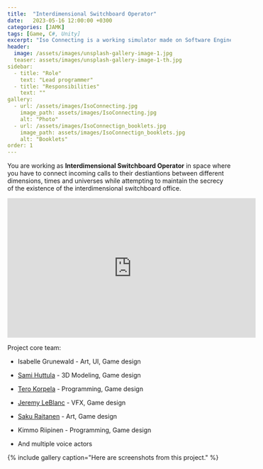 ```yaml
---
title:  "Interdimensional Switchboard Operator"
date:   2023-05-16 12:00:00 +0300
categories: [JAMK]
tags: [Game, C#, Unity]
excerpt: "Iso Connecting is a working simulator made on Software Engineering JAMKs course"
header:
  image: /assets/images/unsplash-gallery-image-1.jpg
  teaser: assets/images/unsplash-gallery-image-1-th.jpg
sidebar:
  - title: "Role"
    text: "Lead programmer"
  - title: "Responsibilities"
    text: ""
gallery:
  - url: /assets/images/IsoConnecting.jpg
    image_path: assets/images/IsoConnecting.jpg
    alt: "Photo"
  - url: /assets/images/IsoConnectign_booklets.jpg
    image_path: assets/images/IsoConnectign_booklets.jpg
    alt: "Booklets"
order: 1
---
```


You are working as **Interdimensional Switchboard Operator** in space where you have to connect incoming calls to their destiantions between different dimensions, times and universes while attempting to maintain the secrecy of the existence of the interdimensional switchboard office.

<iframe width="560" height="315" src="https://www.youtube-nocookie.com/embed/P1mpPLyACcM" title="YouTube video player" frameborder="0" allow="accelerometer; autoplay; clipboard-write; encrypted-media; gyroscope; picture-in-picture" allowfullscreen></iframe>

Project core team:
- Isabelle Grunewald - Art, UI, Game design
- [Sami Huttula](https://www.linkedin.com/in/sami-huttula-a3285b252/) - 3D Modeling, Game design
- [Tero Korpela](https://www.linkedin.com/in/tero-korpela/) - Programming, Game design
- [Jeremy LeBlanc](https://www.linkedin.com/in/jeremysleblanc/) - VFX, Game design
- [Saku Raitanen](https://www.linkedin.com/in/saku-raitanen-6711152ba/) - Art, Game design
- Kimmo Riipinen - Programming, Game design

- And multiple voice actors

{% include gallery caption="Here are screenshots from this project." %}
